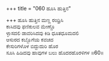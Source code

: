 +++
title = "060 ಹೂಸಿ ಹುತ್ತಿನ"

+++
ಹೂಸಿ ಹುತ್ತಿನ ಮಣ್ಣ ರಂಧ್ರಿಸಿ  
ಕಾಸಿದವು ಫಣಿಕುಲವ ಮೇಣ್ದೊ  
ಳ್ಳಾಸದಲಿ ಡಾವರಿಸಿದವು ಕಿಡಿ ಧೂತಧೂಮದಲಿ   
ಆಸುರದ ಕಬ್ಬೊಗೆಯ ಕವಚದ  
ಕೇಸುರಿಗಳೊಳ ಬಿದ್ದುದುರಿ ಹೊರ  
ಸೂಸಿ ಹಿಡಿದವು ಹಾವುಗಳ ಬಲು ಹೊದರಹೊರಳಿಗಳ     ॥60॥